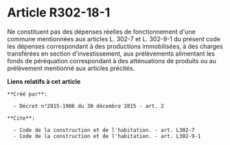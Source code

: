 # Article R302-18-1

Ne constituent pas des dépenses réelles de fonctionnement d'une commune mentionnées aux articles L. 302-7 et L. 302-9-1 du
présent code les dépenses correspondant à des productions immobilisées, à des charges transférées en section
d'investissement, aux prélèvements alimentant les fonds de péréquation correspondant à des atténuations de produits ou au
prélèvement mentionné aux articles précités.

**Liens relatifs à cet article**

	**Créé par**:

	  - Décret n°2015-1906 du 30 décembre 2015 - art. 2

	**Cite**:

	  - Code de la construction et de l'habitation. - art. L302-7
	  - Code de la construction et de l'habitation. - art. L302-9-1
